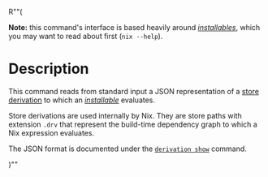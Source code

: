 R""(

**Note:** this command's interface is based heavily around [*installables*](./nix.md#installables), which you may want to read about first (`nix --help`).

# Description

This command reads from standard input a JSON representation of a
[store derivation] to which an [*installable*](./nix.md#installables) evaluates.

Store derivations are used internally by Nix. They are store paths with
extension `.drv` that represent the build-time dependency graph to which
a Nix expression evaluates.

[store derivation]: ../../glossary.md#gloss-store-derivation

The JSON format is documented under the [`derivation show`] command.

[`derivation show`]: ./nix3-derivation-show.md

)""
